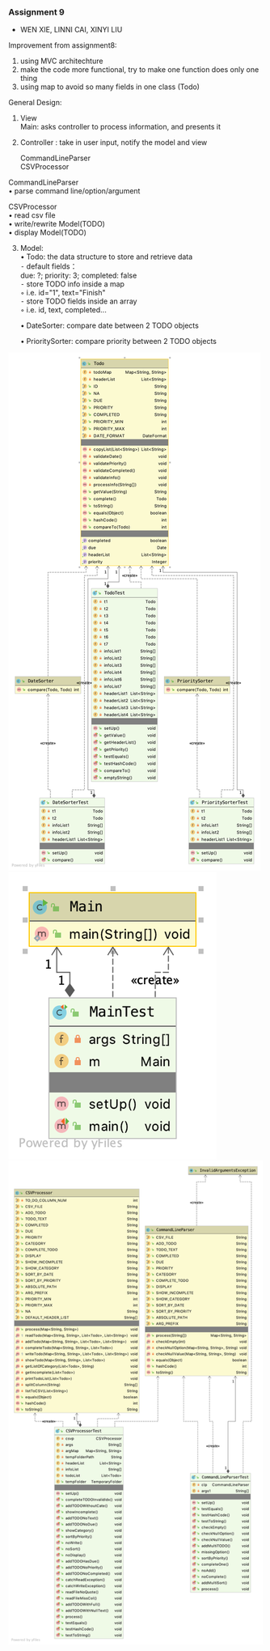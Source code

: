 ### Assignment 9
- WEN XIE, LINNI CAI, XINYI LIU

Improvement from assignment8:
1.  using MVC architechture
2.  make the code more functional, try to make one function does only one thing
3.  using map to avoid so many fields in one class (Todo)

General Design:

1. View  
	Main: asks controller to process information,  and presents it

2. Controller :  take in user input, notify the model and view  

	CommandLineParser  
	CSVProcessor  

CommandLineParser    
	•	parse command line/option/argument  

CSVProcessor    
	•	read csv file  
	•	write/rewrite Model(TODO)  
	•	display Model(TODO)  

3. Model:      
	•	Todo: the data structure to store and retrieve data  
	⁃	default fields：   
		due: ?;		priority: 3;	completed: false  
	⁃	store TODO info inside a map  
	◦	i.e. id="1", text="Finish"  
	⁃	store TODO fields inside an array  
	◦	i.e. id, text, completed...  

	•	DateSorter: compare date between 2 TODO objects  

  	•	PrioritySorter: compare priority between 2 TODO objects  


![alt text](uml/uml_model.png)
![alt text](uml/uml_view.png)
![alt text](uml/uml_controller.png)
